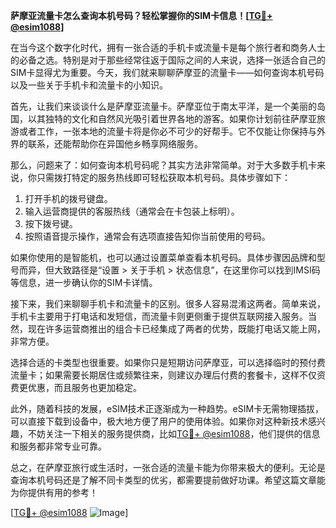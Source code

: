 **萨摩亚流量卡怎么查询本机号码？轻松掌握你的SIM卡信息！[[TG💪+ @esim1088](https://t.me/s/esim1088)]**

在当今这个数字化时代，拥有一张合适的手机卡或流量卡是每个旅行者和商务人士的必备之选。特别是对于那些经常往返于国际之间的人来说，选择一张适合自己的SIM卡显得尤为重要。今天，我们就来聊聊萨摩亚的流量卡——如何查询本机号码以及一些关于手机卡和流量卡的小知识。

首先，让我们来谈谈什么是萨摩亚流量卡。萨摩亚位于南太平洋，是一个美丽的岛国，以其独特的文化和自然风光吸引着世界各地的游客。如果你计划前往萨摩亚旅游或者工作，一张本地的流量卡将是你必不可少的好帮手。它不仅能让你保持与外界的联系，还能帮助你在异国他乡畅享网络服务。

那么，问题来了：如何查询本机号码呢？其实方法非常简单。对于大多数手机卡来说，你只需拨打特定的服务热线即可轻松获取本机号码。具体步骤如下：

1. 打开手机的拨号键盘。
2. 输入运营商提供的客服热线（通常会在卡包装上标明）。
3. 按下拨号键。
4. 按照语音提示操作，通常会有选项直接告知你当前使用的号码。

如果你使用的是智能机，也可以通过设置菜单查看本机号码。具体步骤因品牌和型号而异，但大致路径是“设置 > 关于手机 > 状态信息”，在这里你可以找到IMSI码等信息，进一步确认你的SIM卡详情。

接下来，我们来聊聊手机卡和流量卡的区别。很多人容易混淆这两者。简单来说，手机卡主要用于打电话和发短信，而流量卡则更侧重于提供互联网接入服务。当然，现在许多运营商推出的组合卡已经集成了两者的优势，既能打电话又能上网，非常方便。

选择合适的卡类型也很重要。如果你只是短期访问萨摩亚，可以选择临时的预付费流量卡；如果需要长期居住或频繁往来，则建议办理后付费的套餐卡，这样不仅资费更优惠，而且服务也更加稳定。

此外，随着科技的发展，eSIM技术正逐渐成为一种趋势。eSIM卡无需物理插拔，可以直接下载到设备中，极大地方便了用户的使用体验。如果你对这种新技术感兴趣，不妨关注一下相关的服务提供商，比如[TG💪+ @esim1088](https://t.me/s/esim1088)，他们提供的信息和服务都非常专业可靠。

总之，在萨摩亚旅行或生活时，一张合适的流量卡能为你带来极大的便利。无论是查询本机号码还是了解不同卡类型的优劣，都需要提前做好功课。希望这篇文章能为你提供有用的参考！

[[TG💪+ @esim1088](https://t.me/s/esim1088) ![Image](https://i.postimg.cc/4NQfJmqS/Snipaste-2025-05-13-00-14-12.png)]